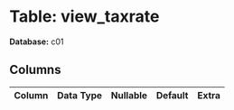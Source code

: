 # Table: view_taxrate

**Database:** c01

## Columns

| Column | Data Type | Nullable | Default | Extra |
|--------|-----------|----------|---------|-------|
